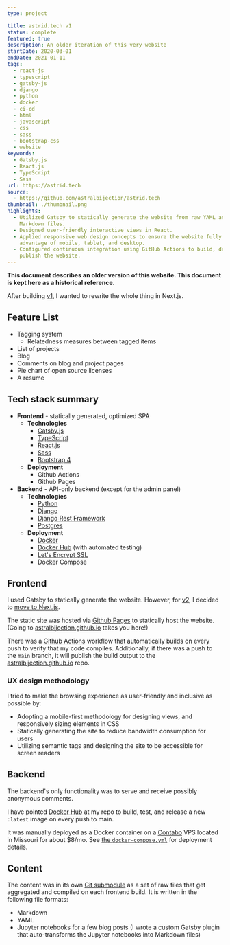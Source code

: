```yaml
---
type: project

title: astrid.tech v1
status: complete
featured: true
description: An older iteration of this very website
startDate: 2020-03-01
endDate: 2021-01-11
tags:
  - react-js
  - typescript
  - gatsby-js
  - django
  - python
  - docker
  - ci-cd
  - html
  - javascript
  - css
  - sass
  - bootstrap-css
  - website
keywords:
  - Gatsby.js
  - React.js
  - TypeScript
  - Sass
url: https://astrid.tech
source:
  - https://github.com/astralbijection/astrid.tech
thumbnail: ./thumbnail.png
highlights:
  - Utilized Gatsby to statically generate the website from raw YAML and
    Markdown files.
  - Designed user-friendly interactive views in React.
  - Applied responsive web design concepts to ensure the website fully takes
    advantage of mobile, tablet, and desktop.
  - Configured continuous integration using GitHub Actions to build, deploy, and
    publish the website.
---
```


**This document describes an older version of this website. This document is
kept here as a historical reference.**

After building [v1](https://astrid.tech/projects/astrid-tech-v1), I wanted to
rewrite the whole thing in Next.js.

## Feature List

- Tagging system
  - Relatedness measures between tagged items
- List of projects
- Blog
- Comments on blog and project pages
- Pie chart of open source licenses
- A resume

## Tech stack summary

- **Frontend** - statically generated, optimized SPA
  - **Technologies**
    - [Gatsby.js](https://www.gatsbyjs.com/)
    - [TypeScript](https://www.typescriptlang.org/)
    - [React.js](https://reactjs.org/)
    - [Sass](https://sass-lang.com/)
    - [Bootstrap 4](https://getbootstrap.com/)
  - **Deployment**
    - Github Actions
    - Github Pages
- **Backend** - API-only backend (except for the admin panel)
  - **Technologies**
    - [Python](https://www.python.org/)
    - [Django](https://www.djangoproject.com/)
    - [Django Rest Framework](https://www.django-rest-framework.org/)
    - [Postgres](https://www.postgresql.org/)
  - **Deployment**
    - [Docker](https://www.docker.com/)
    - [Docker Hub](https://hub.docker.com/) (with automated testing)
    - [Let's Encrypt SSL](https://letsencrypt.org/)
    - Docker Compose

## Frontend

I used Gatsby to statically generate the website. However, for
[v2](https://astrid.tech/projects/astrid-tech), I decided to
[move to Next.js](https://astrid.tech/2020/12/20/0/backend#replacing-gatsby).

The static site was hosted via
[Github Pages](https://github.com/astralbijection/astrid.tech) to statically
host the website. (Going to
[astralbijection.github.io](https://astralbijection.github.io) takes you here!)

There was a
[Github Actions](https://github.com/astralbijection/astrid.tech/actions)
workflow that automatically builds on every push to verify that my code
compiles. Additionally, if there was a push to the `main` branch, it will
publish the build output to the
[astralbijection.github.io](https://github.com/astralbijection/astralbijection.github.io)
repo.

### UX design methodology

I tried to make the browsing experience as user-friendly and inclusive as
possible by:

- Adopting a mobile-first methodology for designing views, and responsively
  sizing elements in CSS
- Statically generating the site to reduce bandwidth consumption for users
- Utilizing semantic tags and designing the site to be accessible for screen
  readers

## Backend

The backend's only functionality was to serve and receive possibly anonymous
comments.

I have pointed
[Docker Hub](https://hub.docker.com/repository/docker/astridyu/astrid_tech_api)
at my repo to build, test, and release a new `:latest` image on every push to
main.

It was manually deployed as a Docker container on a
[Contabo](https://contabo.com) VPS located in Missouri for about \$8/mo. See
[the `docker-compose.yml`](https://github.com/astralbijection/astrid.tech/blob/main/docker-compose.yml)
for deployment details.

## Content

The content was in its own
[Git submodule](https://github.com/astralbijection/astrid.tech-content) as a set
of raw files that get aggregated and compiled on each frontend build. It is
written in the following file formats:

- Markdown
- YAML
- Jupyter notebooks for a few blog posts (I wrote a custom Gatsby plugin that
  auto-transforms the Jupyter notebooks into Markdown files)
